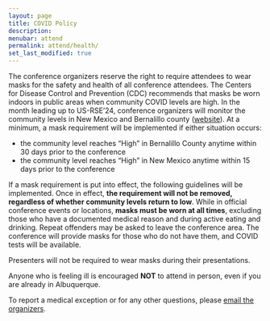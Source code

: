 ```yaml
---
layout: page
title: COVID Policy
description: 
menubar: attend
permalink: attend/health/
set_last_modified: true
---
```


The conference organizers reserve the right to require attendees to wear masks
for the safety and health of all conference attendees. The Centers for Disease
Control and Prevention (CDC) recommends that masks be worn indoors in public
areas when community COVID levels are high. In the month leading up to US-RSE’24,
conference organizers will monitor the community levels in New Mexico and
Bernalillo county ([website](https://covidactnow.org/us/new_mexico-nm/?s=48783624)).
At a minimum, a mask requirement will be implemented if either situation occurs:

- the community level reaches “High” in Bernalillo County anytime within 30 days prior to the conference
- the community level reaches “High” in New Mexico anytime within 15 days prior to the conference

If a mask requirement is put into effect, the following guidelines will be implemented.
Once in effect, **the requirement will not be removed, regardless of whether community
levels return to low**. While in official conference events or locations, **masks must
be worn at all times**, excluding those who have a documented medical reason and
during active eating and drinking. Repeat offenders may be asked to leave the
conference area. The conference will provide masks for those who do not have
them, and COVID tests will be available.

Presenters will not be required to wear masks during their presentations.

Anyone who is feeling ill is encouraged **NOT** to attend in person, even if you
are already in Albuquerque.

To report a medical exception or for any other questions,
please [email the organizers](mailto:usrse24-conference@us-rse.org).
